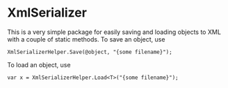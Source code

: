 # XmlSerializer

This is a very simple package for easily saving and loading objects to XML with a couple of static methods. To save an object, use

    XmlSerializerHelper.Save(@object, "{some filename}");
    
To load an object, use

    var x = XmlSerializerHelper.Load<T>("{some filename}");
